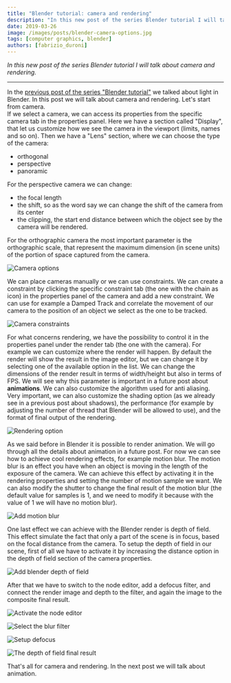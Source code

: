 ```yaml
---
title: "Blender tutorial: camera and rendering"
description: "In this new post of the series Blender tutorial I will talk about camera and rendering."
date: 2019-03-26
image: /images/posts/blender-camera-options.jpg
tags: [computer graphics, blender]
authors: [fabrizio_duroni]
---
```


*In this new post of the series Blender tutorial I will talk about camera and rendering.*

---

In the [previous post of the series "Blender tutorial"](/2019/03/25/blender-tutorial-11-light-part-2/) we talked
about light in Blender. In this post we will talk about camera and rendering. Let's start from camera.  
If we select a camera, we can access its properties from the specific camera tab in the properties panel. Here we have a
section called "Display", that let us customize how we see the camera in the viewport (limits, names and so on). Then we
have a "Lens" section, where we can choose the type of the camera:

* orthogonal
* perspective
* panoramic

For the perspective camera we can change:

* the focal length
* the shift, so as the word say we can change the shift of the camera from its center
* the clipping, the start end distance between which the object see by the camera will be rendered.

For the orthographic camera the most important parameter is the orthographic scale, that represent the maximum
dimension (in scene units) of the portion of space captured from the camera.

![Camera options](/images/posts/blender-camera-options.jpg)

We can place cameras manually or we can use constraints. We can create a constraint by clicking the specific constraint
tab (the one with the chain as icon) in the properties panel of the camera and add a new constraint. We can use for
example a Damped Track and correlate the movement of our camera to the position of an object we select as the one to be
tracked.

![Camera constraints](/images/posts/blender-camera-constraints.jpg)

For what concerns rendering, we have the possibility to control it in the properties panel under the render tab (the one
with the camera). For example we can customize where the render will happen. By default the render will show the result
in the image editor, but we can change it by selecting one of the available option in the list. We can change the
dimensions of the render result in terms of width/height but also in terms of FPS. We will see why this parameter is
important in a future post about **animations**. We can also customize the algorithm used for anti aliasing. Very
important, we can also customize the shading option (as we already see in a previous post about shadows), the
performance (for example by adjusting the number of thread that Blender will be allowed to use), and the format of final
output of the rendering.

![Rendering option](/images/posts/blender-render-option.jpg)

As we said before in Blender it is possible to render animation. We will go through all the details about animation in a
future post. For now we can see how to achieve cool rendering effects, for example motion blur. The motion blur is an
effect you have when an object is moving in the length of the exposure of the camera. We can achieve this effect by
activating it in the rendering properties and setting the number of motion sample we want. We can also modify the
shutter to change the final result of the motion blur (the default value for samples is 1, and we need to modify it
because with the value of 1 we will have no motion blur).

![Add motion blur](/images/posts/blender-motion-blur.jpg)

One last effect we can achieve with the Blender render is depth of field. This effect simulate the fact that only a part
of the scene is in focus, based on the focal distance from the camera. To setup the depth of field in our scene, first
of all we have to activate it by increasing the distance option in the depth of field section of the camera properties.

![Add blender depth of field](/images/posts/blender-depth-of-field-1.jpg)

After that we have to switch to the node editor, add a defocus filter, and connect the render image and depth to the
filter, and again the image to the composite final result.

![Activate the node editor](/images/posts/blender-depth-of-field-2.jpg)

![Select the blur filter](/images/posts/blender-depth-of-field-3.jpg)

![Setup defocus](/images/posts/blender-depth-of-field-4.jpg)

![The depth of field final result](/images/posts/blender-depth-of-field-5.jpg)

That's all for camera and rendering. In the next post we will talk about animation.
